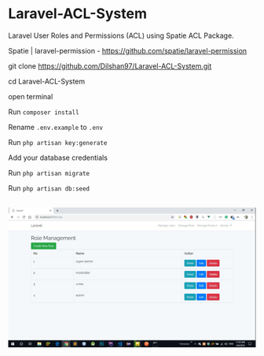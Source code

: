 # Laravel-ACL-System

Laravel User Roles and Permissions (ACL) using Spatie ACL Package.

Spatie | laravel-permission - https://github.com/spatie/laravel-permission

git clone https://github.com/Dilshan97/Laravel-ACL-System.git

cd Laravel-ACL-System

open terminal

Run `composer install`

Rename `.env.example` to `.env`

Run `php artisan key:generate`

Add your database credentials

Run `php artisan migrate`

Run `php artisan db:seed`

<br>
<img src="https://github.com/Dilshan97/Laravel-ACL-System/blob/master/example.jpg" >
